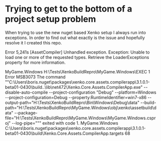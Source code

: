 # Trying to get to the bottom of a project setup problem

When trying to use the new nuget based Xenko setup I always run into exceptions.
In order to find out what exactly is the issue and hopefully resolve it I created this repo.

Error	5,241s	[AssetCompiler] Unhandled exception. 
  Exception: Unable to load one or more of the requested types.
  Retrieve the LoaderExceptions property for more information.

MyGame.Windows	H:\Tests\XenkoBuildRepro\MyGame.Windows\EXEC	1	
Error	MSB3073	The command 
  ""C:\Users\boris\.nuget\packages\xenko.core.assets.compilerapp\3.1.0.1-beta01-0430\build\..\lib\net472\Xenko.Core.Assets.CompilerApp.exe"
  --disable-auto-compile
  --project-configuration "Debug"
  --platform=Windows 
  --project-configuration=Debug 
  --property:RuntimeIdentifier=win7-x86 
  --output-path="H:\Tests\XenkoBuildRepro\Bin\Windows\Debug\data" 
  --build-path="H:\Tests\XenkoBuildRepro\MyGame.Windows\obj\xenko\assetbuild\data" 
  --package-file="H:\Tests\XenkoBuildRepro\MyGame.Windows\MyGame.Windows.csproj" 
  --log-pipe=""" 
  exited with code 1.
MyGame.Windows	C:\Users\boris\.nuget\packages\xenko.core.assets.compilerapp\3.1.0.1-beta01-0430\build\Xenko.Core.Assets.CompilerApp.targets	68	
